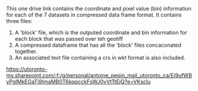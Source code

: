 This one drive link contains the coordinate and pixel value (bin) information for each of the 7 datasets in compressed data frame format. 
It contains three files:
1) A 'block' file, which is the outputed coordinate and bin information for each block that was passed over teh geotiff
2) A compressed dataframe that has all the 'block' files concaconated together.
3) An associated text file containing a crs in wkt format is also included.

https://utoronto-my.sharepoint.com/:f:/g/personal/antoine_pepin_mail_utoronto_ca/Ei9ufWByPglMkEGaTj9ImaMB0T6kqpcckFsWJ0vVtTtEjQ?e=VKsclu
